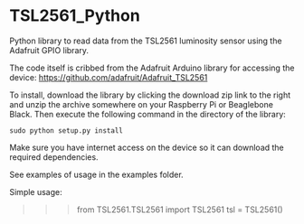 # TSL2561_Python
Python library to read data from the TSL2561 luminosity sensor using the Adafruit GPIO library.

The code itself is cribbed from the Adafruit Arduino library for
accessing the device: https://github.com/adafruit/Adafruit_TSL2561

To install, download the library by clicking the download zip link to the right and unzip the archive somewhere on your Raspberry Pi or Beaglebone Black.  Then execute the following command in the directory of the library:

````
sudo python setup.py install
````

Make sure you have internet access on the device so it can download the required dependencies.

See examples of usage in the examples folder.

Simple usage:

>>> from TSL2561.TSL2561 import TSL2561
>>> tsl = TSL2561()
>>> 
